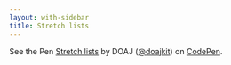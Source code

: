 ```yaml
---
layout: with-sidebar
title: Stretch lists
---
```


<p class="codepen" data-height="265" data-theme-id="dark" data-default-tab="html,result" data-user="doajkit" data-slug-hash="dyORKVm" data-pen-title="Stretch lists">
  <span>See the Pen <a href="https://codepen.io/doajkit/pen/dyORKVm">
  Stretch lists</a> by DOAJ (<a href="https://codepen.io/doajkit">@doajkit</a>)
  on <a href="https://codepen.io">CodePen</a>.</span>
</p>
<script async src="https://cpwebassets.codepen.io/assets/embed/ei.js"></script>
